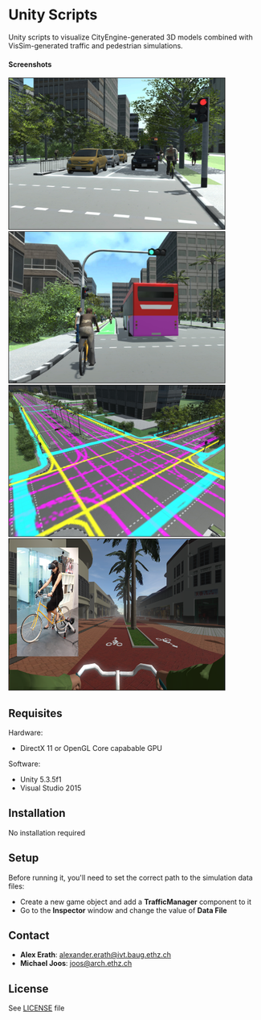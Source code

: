 # Unity Scripts

Unity scripts to visualize CityEngine-generated 3D models combined with VisSim-generated traffic and pedestrian simulations.

#### Screenshots

<a  href="Screenshots/1.jpg">
<img src="Screenshots/1.jpg" width="430" height="300" alt="" border="1"/></a>
<a  href="Screenshots/2.jpg">
<img src="Screenshots/2.jpg" width="430" height="300" alt="" border="1"/></a>
<a  href="Screenshots/3.jpg">
<img src="Screenshots/3.jpg" width="430" height="300" alt="" border="1"/></a>
<a  href="Screenshots/BikeSim.png">
<img src="Screenshots/BikeSim.png" width="430" height="300" alt="" border="1"/></a>

## Requisites

Hardware:

* DirectX 11 or OpenGL Core capabable GPU

Software:

* Unity 5.3.5f1
* Visual Studio 2015

## Installation

No installation required

## Setup

Before running it, you'll need to set the correct path to the simulation data files:

* Create a new game object and add a **TrafficManager** component to it
* Go to the **Inspector** window and change the value of **Data File**

## Contact

* **Alex Erath**: alexander.erath@ivt.baug.ethz.ch
* **Michael Joos**: joos@arch.ethz.ch

## License

See [LICENSE](https://github.com/fcl-engaging-mobility/BikeSimulator/blob/master/LICENSE) file  
